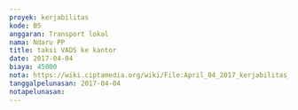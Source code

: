 ```yaml
---
proyek: kerjabilitas
kode: B5
anggaran: Transport lokal
nama: Ndaru PP
title: taksi VADS ke kantor
date: 2017-04-04
biaya: 45000
nota: https://wiki.ciptamedia.org/wiki/File:April_04_2017_kerjabilitas_B5_taksi_vads_ke_kantor_ndaru889.jpg
tanggalpelunasan: 2017-04-04
notapelunasan:
---
```

